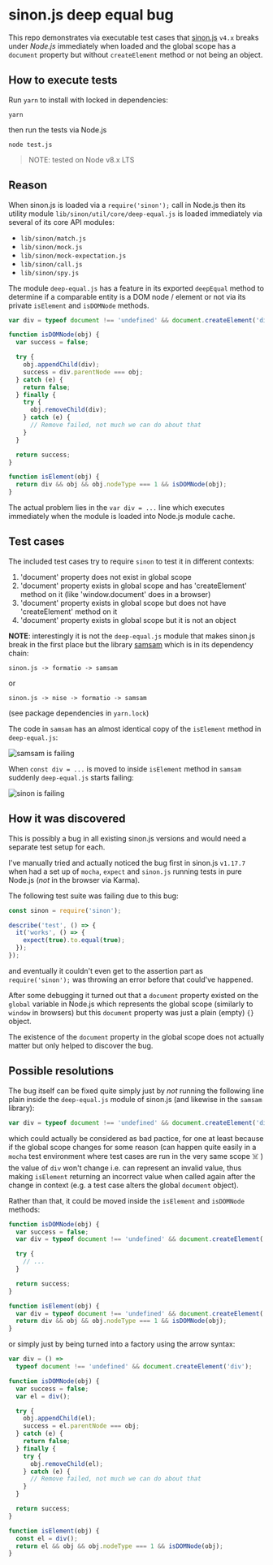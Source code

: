 # sinon.js deep equal bug

This repo demonstrates via executable test cases that [sinon.js](https://github.com/sinonjs/sinon) `v4.x` breaks under _Node.js_ immediately when loaded and the global scope has a `document` property but without `createElement` method or not being an object.

## How to execute tests

Run `yarn` to install with locked in dependencies:

```
yarn
```

then run the tests via Node.js

```
node test.js
```

> NOTE: tested on Node v8.x LTS

## Reason

When sinon.js is loaded via a `require('sinon');` call in Node.js then its utility module `lib/sinon/util/core/deep-equal.js` is loaded immediately via several of its core API modules:

* `lib/sinon/match.js`
* `lib/sinon/mock.js`
* `lib/sinon/mock-expectation.js`
* `lib/sinon/call.js`
* `lib/sinon/spy.js`

The module `deep-equal.js` has a feature in its exported `deepEqual` method to determine if a comparable entity is a DOM node / element or not via its private `isElement` and `isDOMNode` methods.

```javascript
var div = typeof document !== 'undefined' && document.createElement('div');

function isDOMNode(obj) {
  var success = false;

  try {
    obj.appendChild(div);
    success = div.parentNode === obj;
  } catch (e) {
    return false;
  } finally {
    try {
      obj.removeChild(div);
    } catch (e) {
      // Remove failed, not much we can do about that
    }
  }

  return success;
}

function isElement(obj) {
  return div && obj && obj.nodeType === 1 && isDOMNode(obj);
}
```

The actual problem lies in the `var div = ...` line which executes immediately when the module is loaded into Node.js module cache.

## Test cases

The included test cases try to require `sinon` to test it in different contexts:

1. 'document' property does not exist in global scope
2. 'document' property exists in global scope and has 'createElement' method on it (like 'window.document' does in a browser)
3. 'document' property exists in global scope but does not have 'createElement' method on it
4. 'document' property exists in global scope but it is not an object

**NOTE**: interestingly it is not the `deep-equal.js` module that makes sinon.js break in the first place but the library [samsam](https://github.com/busterjs/samsam) which is in its dependency chain:

```
sinon.js -> formatio -> samsam
```

or

```
sinon.js -> nise -> formatio -> samsam
```

(see package dependencies in `yarn.lock`)

The code in `samsam` has an almost identical copy of the `isElement` method in `deep-equal.js`:

![samsam is failing](./samsam-failing.png?raw=true)

When `const div = ...` is moved to inside `isElement` method in `samsam` suddenly `deep-equal.js` starts failing:

![sinon is failing](./sinon-failing.png?raw=true)

## How it was discovered

This is possibly a bug in all existing sinon.js versions and would need a separate test setup for each.

I've manually tried and actually noticed the bug first in sinon.js `v1.17.7` when had a set up of `mocha`, `expect` and `sinon.js` running tests in pure Node.js (_not_ in the browser via Karma).

The following test suite was failing due to this bug:

```javascript
const sinon = require('sinon');

describe('test', () => {
  it('works', () => {
    expect(true).to.equal(true);
  });
});
```

and eventually it couldn't even get to the assertion part as `require('sinon');` was throwing an error before that could've happened.

After some debugging it turned out that a `document` property existed on the `global` variable in Node.js which represents the global scope (similarly to `window` in browsers) but this `document` property was just a plain (empty) `{}` object.

The existence of the `document` property in the global scope does not actually matter but only helped to discover the bug.

## Possible resolutions

The bug itself can be fixed quite simply just by _not_ running the following line plain inside the `deep-equal.js` module of sinon.js (and likewise in the `samsam` library):

```javascript
var div = typeof document !== 'undefined' && document.createElement('div');
```

which could actually be considered as bad pactice, for one at least because if the global scope changes for some reason (can happen quite easily in a `mocha` test environment where test cases are run in the very same scope ☠️ ) the value of `div` won't change i.e. can represent an invalid value, thus making `isElement` returning an incorrect value when called again after the change in context (e.g. a test case alters the global `document` object).

Rather than that, it could be moved inside the `isElement` and `isDOMNode` methods:

```javascript
function isDOMNode(obj) {
  var success = false;
  var div = typeof document !== 'undefined' && document.createElement('div');

  try {
    // ...
  }

  return success;
}

function isElement(obj) {
  var div = typeof document !== 'undefined' && document.createElement('div');
  return div && obj && obj.nodeType === 1 && isDOMNode(obj);
}
```

or simply just by being turned into a factory using the arrow syntax:

```javascript
var div = () =>
  typeof document !== 'undefined' && document.createElement('div');

function isDOMNode(obj) {
  var success = false;
  var el = div();

  try {
    obj.appendChild(el);
    success = el.parentNode === obj;
  } catch (e) {
    return false;
  } finally {
    try {
      obj.removeChild(el);
    } catch (e) {
      // Remove failed, not much we can do about that
    }
  }

  return success;
}

function isElement(obj) {
  const el = div();
  return el && obj && obj.nodeType === 1 && isDOMNode(obj);
}
```
